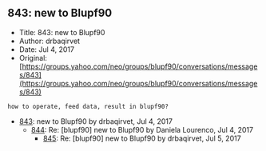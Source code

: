 ## 843: new to Blupf90

- Title: 843: new to Blupf90
- Author: drbaqirvet
- Date: Jul 4, 2017
- Original: [https://groups.yahoo.com/neo/groups/blupf90/conversations/messages/843](https://groups.yahoo.com/neo/groups/blupf90/conversations/messages/843)

```
how to operate, feed data, result in blupf90?
```

- [843](0843.md): new to Blupf90 by drbaqirvet, Jul 4, 2017
    - [844](0844.md): Re: [blupf90] new to Blupf90 by Daniela Lourenco, Jul 4, 2017
        - [845](0845.md): Re: [blupf90] new to Blupf90 by drbaqirvet, Jul 5, 2017
